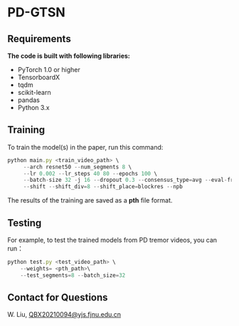 # PD-GTSN

## Requirements

****The code is built with following libraries:****

 - PyTorch 1.0 or higher
 - TensorboardX
 - tqdm
 - scikit-learn
 - pandas
 - Python 3.x
 
## Training

To train the model(s) in the paper, run this command:
```javascript
python main.py <train_video_path> \
     --arch resnet50 --num_segments 8 \
     --lr 0.002 --lr_steps 40 80 --epochs 100 \
     --batch-size 32 -j 16 --dropout 0.3 --consensus_type=avg --eval-freq=1 \
     --shift --shift_div=8 --shift_place=blockres --npb
```     
The results of the training are saved as a **pth** file format.

## Testing

For example, to test the trained models from PD tremor videos, you can run：
```javascript
python test.py <test_video_path> \
    --weights= <pth_path>\
    --test_segments=8 --batch_size=32
```    
## Contact for Questions

W. Liu, QBX20210094@yjs.fjnu.edu.cn
    
